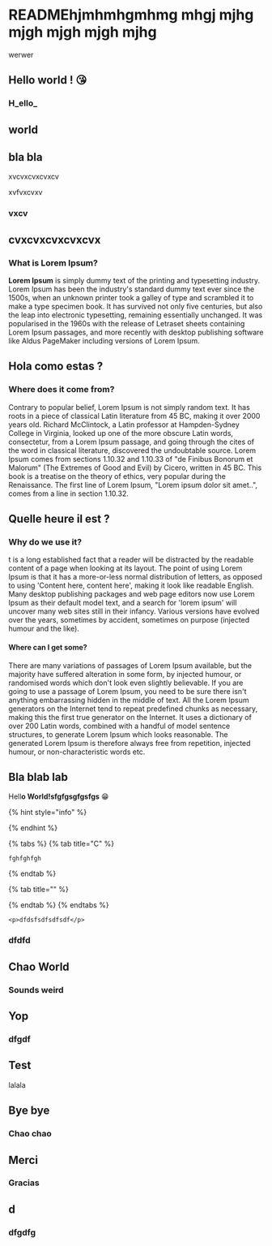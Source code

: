 # READMEhjmhmhgmhmg mhgj mjhg mjgh mjgh mjgh mjhg

werwer

## Hello world ! 😘 

### H_ello_

## world

## bla bla

xvcvxcvxcvxcv

xvfvxcvxv

### vxcv

## cvxcvxcvxcvxcvx



### What is Lorem Ipsum?

**Lorem Ipsum** is simply dummy text of the printing and typesetting industry. Lorem Ipsum has been the industry's standard dummy text ever since the 1500s, when an unknown printer took a galley of type and scrambled it to make a type specimen book. It has survived not only five centuries, but also the leap into electronic typesetting, remaining essentially unchanged. It was popularised in the 1960s with the release of Letraset sheets containing Lorem Ipsum passages, and more recently with desktop publishing software like Aldus PageMaker including versions of Lorem Ipsum.

## Hola como estas ?

### Where does it come from?

Contrary to popular belief, Lorem Ipsum is not simply random text. It has roots in a piece of classical Latin literature from 45 BC, making it over 2000 years old. Richard McClintock, a Latin professor at Hampden-Sydney College in Virginia, looked up one of the more obscure Latin words, consectetur, from a Lorem Ipsum passage, and going through the cites of the word in classical literature, discovered the undoubtable source. Lorem Ipsum comes from sections 1.10.32 and 1.10.33 of "de Finibus Bonorum et Malorum" \(The Extremes of Good and Evil\) by Cicero, written in 45 BC. This book is a treatise on the theory of ethics, very popular during the Renaissance. The first line of Lorem Ipsum, "Lorem ipsum dolor sit amet..", comes from a line in section 1.10.32.

## Quelle heure il est ?

### Why do we use it?

t is a long established fact that a reader will be distracted by the readable content of a page when looking at its layout. The point of using Lorem Ipsum is that it has a more-or-less normal distribution of letters, as opposed to using 'Content here, content here', making it look like readable English. Many desktop publishing packages and web page editors now use Lorem Ipsum as their default model text, and a search for 'lorem ipsum' will uncover many web sites still in their infancy. Various versions have evolved over the years, sometimes by accident, sometimes on purpose \(injected humour and the like\).

#### Where can I get some?

There are many variations of passages of Lorem Ipsum available, but the majority have suffered alteration in some form, by injected humour, or randomised words which don't look even slightly believable. If you are going to use a passage of Lorem Ipsum, you need to be sure there isn't anything embarrassing hidden in the middle of text. All the Lorem Ipsum generators on the Internet tend to repeat predefined chunks as necessary, making this the first true generator on the Internet. It uses a dictionary of over 200 Latin words, combined with a handful of model sentence structures, to generate Lorem Ipsum which looks reasonable. The generated Lorem Ipsum is therefore always free from repetition, injected humour, or non-characteristic words etc.

## Bla blab lab

Hell**o World!sfgfgsgfgsfgs** 😁 

{% hint style="info" %}

{% endhint %}

{% tabs %}
{% tab title="C" %}
```
fghfghfgh
```
{% endtab %}

{% tab title="" %}

{% endtab %}
{% endtabs %}



```
<p>dfdsfsdfsdfsdf</p>

```



### dfdfd

## Chao World

### Sounds weird

## Yop



### dfgdf

## Test

lalala

## Bye bye

### Chao chao

## Merci

### Gracias



## d

### dfgdfg



